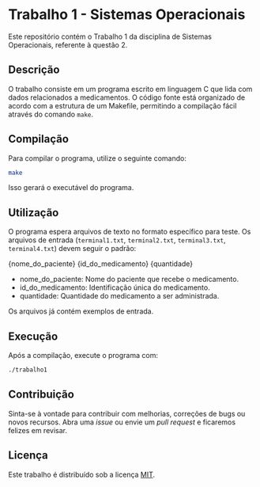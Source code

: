 # Trabalho 1 - Sistemas Operacionais

Este repositório contém o Trabalho 1 da disciplina de Sistemas Operacionais, referente à questão 2.

## Descrição

O trabalho consiste em um programa escrito em linguagem C que lida com dados relacionados a medicamentos. O código fonte está organizado de acordo com a estrutura de um Makefile, permitindo a compilação fácil através do comando `make`.

## Compilação

Para compilar o programa, utilize o seguinte comando:

```bash
make
```
Isso gerará o executável do programa.

## Utilização

O programa espera arquivos de texto no formato específico para teste. Os arquivos de entrada (`terminal1.txt`, `terminal2.txt`, `terminal3.txt`, `terminal4.txt`) devem seguir o padrão:

{nome_do_paciente} {id_do_medicamento} {quantidade}

- nome_do_paciente: Nome do paciente que recebe o medicamento.
- id_do_medicamento: Identificação única do medicamento.
- quantidade: Quantidade do medicamento a ser administrada.

Os arquivos já contém exemplos de entrada.

## Execução

Após a compilação, execute o programa com:

```bash
./trabalho1
```

## Contribuição

Sinta-se à vontade para contribuir com melhorias, correções de bugs ou novos recursos. Abra uma *issue* ou envie um *pull request* e ficaremos felizes em revisar.

## Licença

Este trabalho é distribuído sob a licença [MIT](LICENSE).
